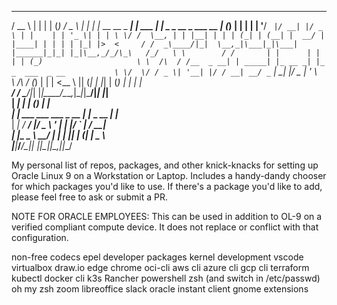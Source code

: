    ____                 _        _      _                     ___  
  / __ \               | |      | |    (_)                   / _ \ 
 | |  | |_ __ __ _  ___| | ___  | |     _ _ __  _   ___  __ | (_) |
 | |  | | '__/ _` |/ __| |/ _ \ | |    | | '_ \| | | \ \/ /  \__, |
 | |__| | | | (_| | (__| |  __/ | |____| | | | | |_| |>  <     / / 
 _\____/|_|  \__,_|\___|_|\___| |______|_|_| |_|\__,_/_/\_\   /_/  
 \ \        / /       | |      | |      | | (_)                    
  \ \  /\  / /__  _ __| | _____| |_ __ _| |_ _  ___  _ __          
   \ \/  \/ / _ \| '__| |/ / __| __/ _` | __| |/ _ \| '_ \         
    \  /\  / (_) | |  |   <\__ \ || (_| | |_| | (_) | | | |        
  ___\/_ \/ \___/|_|  |_|\_\___/\__\__,_|\__|_|\___/|_| |_|        
 |  ____|                  | | (_)     | |                         
 | |__   ___ ___  ___ _ __ | |_ _  __ _| |___                      
 |  __| / __/ __|/ _ \ '_ \| __| |/ _` | / __|                     
 | |____\__ \__ \  __/ | | | |_| | (_| | \__ \                     
 |______|___/___/\___|_| |_|\__|_|\__,_|_|___/  

My personal list of repos, packages, and other knick-knacks for setting up Oracle Linux 9 on a Workstation or Laptop. Includes a handy-dandy chooser for which packages you'd like to use. If there's a package you'd like to add, please feel free to ask or submit a PR. 

NOTE FOR ORACLE EMPLOYEES: This can be used in addition to OL-9 on a verified compliant compute device. It does not replace or conflict with that configuration.

non-free codecs
epel
developer packages
kernel development
vscode
virtualbox
draw.io
edge
chrome
oci-cli
aws cli
azure cli
gcp cli
terraform
kubectl
docker cli
k3s
Rancher
powershell
zsh (and switch in /etc/passwd)
oh my zsh
zoom
libreoffice
slack
oracle instant client
gnome extensions
